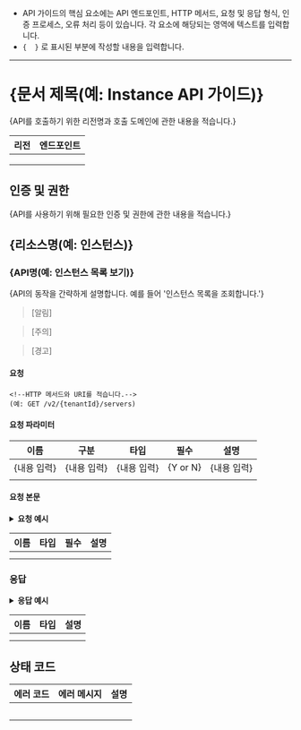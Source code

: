  
* API 가이드의 핵심 요소에는 API 엔드포인트, HTTP 메서드, 요청 및 응답 형식, 인증 프로세스, 오류 처리 등이 있습니다. 각 요소에 해당되는 영역에 텍스트를 입력합니다.
* `{  }` 로 표시된 부분에 작성할 내용을 입력합니다.

---


# {문서 제목(예: Instance API 가이드)}

{API를 호출하기 위한 리전명과 호출 도메인에 관한 내용을 적습니다.}

| 리전 | 엔드포인트 |
| --- | --- |
|  |  |
|  |  |
|  |  |

## 인증 및 권한
{API를 사용하기 위해 필요한 인증 및 권한에 관한 내용을 적습니다.}

## {리소스명(예: 인스턴스)}

### {API명(예: 인스턴스 목록 보기)}

{API의 동작을 간략하게 설명합니다. 예를 들어 '인스턴스 목록을 조회합니다.'}

> [알림]
> <!-- API를 사용할 때 사용자가 알아 두면 좋을 참고 사항이나 추가 정보를 제공할 때 사용합니다.-->

> [주의]
> <!--API를 사용할 때 따르지 않을 경우 서비스의 비정상 또는 비효율적 동작이 발생할 수 있는 주의 사항을 표기할 때 사용합니다.-->

> [경고]
> <!--API를 사용할 때 따르지 않을 경우 리소스나 데이터의 손실, 과도한 과금, 재산상 피해 등이 발생할 수 있는 경고 사항을 표기할 때 사용합니다.-->

#### 요청

```
<!--HTTP 메서드와 URI를 적습니다.-->
(예: GET /v2/{tenantId}/servers)
```

#### 요청 파라미터

| 이름      | 구분    | 타입       | 필수    | 설명      |
|---------|-------|----------|-------|---------|
| {내용 입력} | {내용 입력} | {내용 입력} | {Y or N} | {내용 입력} |
|         |       |          |       |         |

#### 요청 본문

<!--요청 본문을 요구하지 않는다면 "이 API는 요청 본문을 요구하지 않습니다"로 입력합니다.-->

<details>
<summary><strong>요청 예시</strong></summary>

```

{코드 입력}

```
</details>

<!--요청 본문의 필드를 설명합니다.-->

| 이름 |  타입 | 필수 | 설명 |
| --- | --- | --- | --- | 
|  |  |  |  |  
|  |  |  |  |  

### 응답

<!--응답 본문을 반환하지 않는다면 "이 API는 응답 본문을 반환하지 않습니다"로 입력합니다.-->

<details>
<summary><strong>응답 예시</strong></summary>

```

{코드 입력}

```
</details>
 
<!--응답 본문의 필드를 설명합니다.-->

| 이름 |  타입 | 설명 |
| --- | --- | --- | 
|  |  |  |  
|  |  |  |  


## 상태 코드

<!--상태 코드에 대해 작성합니다. 상태 코드에 대한 별도의 문서가 있다면 "{서비스명} 상태 코드는 상태 코드 문서를 참고하시기 바랍니다."로 입력합니다.-->


| 에러 코드 | 에러 메시지 | 설명 | 
| --- | --- | --- |
|  |  |  |  
|  |  |  |  
|  |  |  |  
|  |  |  |  
|  |  |  |